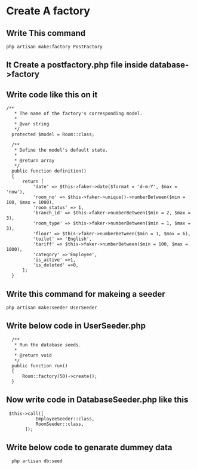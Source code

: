 # Create A factory ##
## Write This command
  ```
  php artisan make:factory PostFactory
  ```
## It Create a postfactory.php file inside database->factory
## Write code like this on it
  ```
  /**
     * The name of the factory's corresponding model.
     *
     * @var string
     */
    protected $model = Room::class;

    /**
     * Define the model's default state.
     *
     * @return array
     */
    public function definition()
    {
        return [
            'date' => $this->faker->date($format = 'd-m-Y', $max = 'now'),
            'room_no' => $this->faker->unique()->numberBetween($min = 100, $max = 1000),
            'room_status' => 1,
            'branch_id' => $this->faker->numberBetween($min = 2, $max = 3),
            'room_type' => $this->faker->numberBetween($min = 1, $max = 3),
            'floor' => $this->faker->numberBetween($min = 1, $max = 6),
            'toilet' => 'English',
            'tariff' => $this->faker->numberBetween($min = 100, $max = 1000),
            'category' =>'Employee',
            'is_active' =>1,
            'is_deleted' =>0,
        ];
    }
  ```
## Write this command for makeing a seeder
  ```
  php artisan make:seeder UserSeeder
  ```
 
## Write below code in UserSeeder.php
  ```
    /**
     * Run the database seeds.
     *
     * @return void
     */
    public function run()
    {
        Room::factory(50)->create();
    }
  ```
 ## Now write code in DatabaseSeeder.php like this
 ```
  $this->call([
            EmployeeSeeder::class,
            RoomSeeder::class,
        ]);
 ```
  
## Write below code to genarate dummey data
  ```
    php artisan db:seed
  ```
